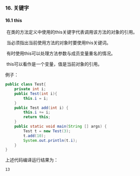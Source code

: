 ### 16. 关键字

#### 16.1 this

​        在类的方法定义中使用的this关键字代表调用该方法的对象的引用。

​        当必须指出当前使用方法的对象时要使用this关键词。

​        有时使用this可以处理方法参数与成员变量重名的情况。

​        this可以看作是一个变量，值是当前对象的引用。

例子：

```java
public class Test{
    private int i;
    public Test(int i){
        this.i = i;
    }
    public Test add(int i) {
        this.i += i;
        return this;
    }
    public static void main(String [] args) {
        Test t = new Test(3);
        t.add(10);
        System.out.println(t.i);
    }
}
```

上述代码编译运行结果为：

```
13
```

